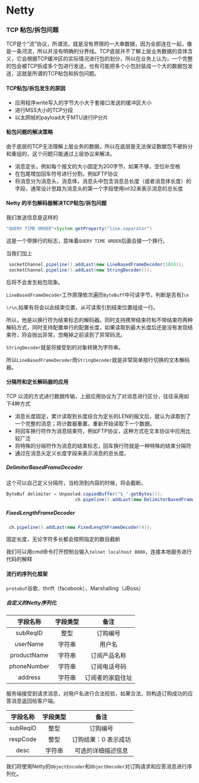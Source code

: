 # Netty

### TCP 粘包/拆包问题

TCP是个“流”协议，所谓流，就是没有界限的一大串数据，因为全部连在一起，像是一条河流，所以并没有明确的分界线。TCP底层并不了解上层业务数据的具体含义，它会根据TCP缓冲区的实际情况进行包的划分，所以在业务上认为，一个完整的包会被TCP拆成多个包进行发送，也有可能把多个小包封装成一个大的数据包发送，这就是所谓的TCP粘包和拆包问题。



#### TCP粘包/拆包发生的原因

* 应用程序write写入的字节大小大于套接口发送的缓冲区大小
* 进行MSS大小的TCP分段
* 以太网帧的payload大于MTU进行IP分片

#### 粘包问题的解决策略

由于底层的TCP无法理解上层业务的数据，所以在底层是无法保证数据包不被拆分和重组的，这个问题只能通过上层协议来解决。

* 消息定长，例如每个报文的大小固定为200字节，如果不够，空位补空格
* 在包尾增加回车符号进行分割，例如FTP协议
* 将消息分为消息头，消息体，消息头中包含消息总长度（或者消息体长度）的字段，通常设计思路为消息头的第一个字段使用int32来表示消息的总长度



#### Netty 的半包解码器解决TCP粘包/拆包问题

我们发送信息是这样的

```java
"QUERY TIME ORDER"+System.getProperty("line.separator")
```

这是一个带换行的标志，意味着`QUERY TIME ORDER`后面会接一个换行。

当我们加上

```java
 socketChannel.pipeline().addLast(new LineBasedFrameDecoder(1024));
 socketChannel.pipeline().addLast(new StringDecoder());
```

后将不会发生粘包现象。

`LineBasedFrameDecoder`工作原理依次遍历`ByteBuff`中可读字节，判断是否有]`\n` 

`\r\n`,如果有将会以此结束位置，从可读索引到结束位置组成一行。

所以，他是以换行符为结束标志的解码器。同时支持携带结束符和不带结束符两种解码方式，同时支持配置单行的配置长度，如果读取到最大长度后还是没有发现结束符，将会抛出异常，忽略掉之前读到了异常码流。

`StringDecoder`就是将接受到的对象转换为字符串。

所以`LineBasedFrameDecoder`雨`StringDecoder`就是非常简单按行切换的文本解码器。



#### 分隔符和定长解码器的应用

TCP 以流的方式进行数据传输，上层应用协议为了对消息进行区分，往往采用如下4种方式

* 消息长度固定，累计读取到长度综合为定长的LEN的报文后，就认为读取到了一个完整的消息；将计数器重置，重新开始读取下一个数据。
* 将回车换行符作为消息结束符，例如FTP协议，这种方式在文本协议中应用比较广泛
* 将特殊的分隔符作为消息的结束标志，回车换行符就是一种特殊的结束分隔符
* 通过在消息头定义长度字段来表示消息的总长度。

##### DelimiterBasedFrameDecoder

这个可以自己定义分隔符，当检测到内容的时候，将会截断。

```java
ByteBuf delimiter = Unpooled.copiedBuffer("$_".getBytes());
                          ch.pipeline().addLast(new DelimiterBasedFrameDecoder(1024,delimiter));
```

##### FixedLengthFrameDecoder

```java
 ch.pipeline().addLast(new FixedLengthFrameDecoder(4));
```

固定长度，无论字符多长都会按照指定的数目截断

我们可以用cmd命令打开控制台输入`telnet localhost 8080`，连接本地服务进行代码的解释

#### 流行的序列化框架

`protobuf`谷歌、thrift（facebook）、Marshalling（JBoss）

##### 自定义的Netty序列化

|  字段名称   | 字段类型 |       备注       |
| :---------: | :------: | :--------------: |
|  subReqID   |   整型   |     订购编号     |
|  userName   |  字符串  |      用户名      |
| productName |  字符串  |   订阅产品名称   |
| phoneNumber |  字符串  |   订阅电话号码   |
|   address   |  字符串  | 订阅者的家庭住址 |

服务端接受到请求消息，对用户名进行合法校验，如果合法，则构造订购成功的应答消息返回给客户端。

| 字段名称 | 字段类型 |         备注         |
| :------: | :------: | :------------------: |
| subReqID |   整型   |       订购编号       |
| respCode |   整型   | 订购结果：0 表示成功 |
|   desc   |  字符串  |  可选的详细描述信息  |

我们将使用Netty的`ObjectEncoder`和`ObjectDecoder`对订购请求和应答消息进行序列化。

